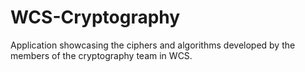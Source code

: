 # WCS-Cryptography
Application showcasing the ciphers and algorithms developed by the members of the cryptography team in WCS.
